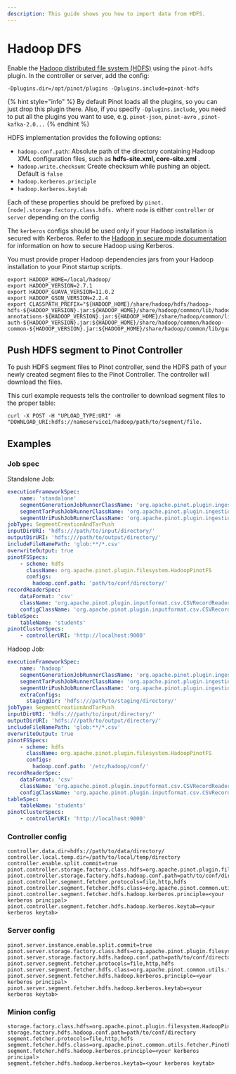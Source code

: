 ```yaml
---
description: This guide shows you how to import data from HDFS.
---
```


# Hadoop DFS

Enable the [Hadoop distributed file system (HDFS)](https://hadoop.apache.org/) using the `pinot-hdfs` plugin. In the controller or server, add the config:

```
-Dplugins.dir=/opt/pinot/plugins -Dplugins.include=pinot-hdfs
```

{% hint style="info" %}
By default Pinot loads all the plugins, so you can just drop this plugin there. Also, if you specify `-Dplugins.include`, you need to put all the plugins you want to use, e.g. `pinot-json`, `pinot-avro` , `pinot-kafka-2.0...`
{% endhint %}

HDFS implementation provides the following options:

* `hadoop.conf.path`: Absolute path of the directory containing Hadoop XML configuration files, such as **hdfs-site.xml, core-site.xml** .
* `hadoop.write.checksum`: Create checksum while pushing an object. Default is `false`
* `hadoop.kerberos.principle`
* `hadoop.kerberos.keytab`

Each of these properties should be prefixed by `pinot.[node].storage.factory.class.hdfs.` where `node` is either `controller` or `server` depending on the config

The `kerberos` configs should be used only if your Hadoop installation is secured with Kerberos. Refer to the [Hadoop in secure mode documentation](https://hadoop.apache.org/docs/stable/hadoop-project-dist/hadoop-common/SecureMode.html) for information on how to secure Hadoop using Kerberos.

You must provide proper Hadoop dependencies jars from your Hadoop installation to your Pinot startup scripts.

```
export HADOOP_HOME=/local/hadoop/
export HADOOP_VERSION=2.7.1
export HADOOP_GUAVA_VERSION=11.0.2
export HADOOP_GSON_VERSION=2.2.4
export CLASSPATH_PREFIX="${HADOOP_HOME}/share/hadoop/hdfs/hadoop-hdfs-${HADOOP_VERSION}.jar:${HADOOP_HOME}/share/hadoop/common/lib/hadoop-annotations-${HADOOP_VERSION}.jar:${HADOOP_HOME}/share/hadoop/common/lib/hadoop-auth-${HADOOP_VERSION}.jar:${HADOOP_HOME}/share/hadoop/common/hadoop-common-${HADOOP_VERSION}.jar:${HADOOP_HOME}/share/hadoop/common/lib/guava-${HADOOP_GUAVA_VERSION}.jar:${HADOOP_HOME}/share/hadoop/common/lib/gson-${HADOOP_GSON_VERSION}.jar"
```

## Push HDFS segment to Pinot Controller

To push HDFS segment files to Pinot controller, send the HDFS path of your newly created segment files to the Pinot Controller. The controller will download the files.

This curl example requests tells the controller to download segment files to the proper table:

```
curl -X POST -H "UPLOAD_TYPE:URI" -H "DOWNLOAD_URI:hdfs://nameservice1/hadoop/path/to/segment/file.
```

## Examples

### Job spec

Standalone Job:

```yaml
executionFrameworkSpec:
    name: 'standalone'
    segmentGenerationJobRunnerClassName: 'org.apache.pinot.plugin.ingestion.batch.standalone.SegmentGenerationJobRunner'
    segmentTarPushJobRunnerClassName: 'org.apache.pinot.plugin.ingestion.batch.standalone.SegmentTarPushJobRunner'
    segmentUriPushJobRunnerClassName: 'org.apache.pinot.plugin.ingestion.batch.standalone.SegmentUriPushJobRunner'
jobType: SegmentCreationAndTarPush
inputDirURI: 'hdfs:///path/to/input/directory/'
outputDirURI: 'hdfs:///path/to/output/directory/'
includeFileNamePath: 'glob:**/*.csv'
overwriteOutput: true
pinotFSSpecs:
    - scheme: hdfs
      className: org.apache.pinot.plugin.filesystem.HadoopPinotFS
      configs:
        hadoop.conf.path: 'path/to/conf/directory/' 
recordReaderSpec:
    dataFormat: 'csv'
    className: 'org.apache.pinot.plugin.inputformat.csv.CSVRecordReader'
    configClassName: 'org.apache.pinot.plugin.inputformat.csv.CSVRecordReaderConfig'
tableSpec:
    tableName: 'students'
pinotClusterSpecs:
    - controllerURI: 'http://localhost:9000'
```

Hadoop Job:

```yaml
executionFrameworkSpec:
    name: 'hadoop'
    segmentGenerationJobRunnerClassName: 'org.apache.pinot.plugin.ingestion.batch.hadoop.HadoopSegmentGenerationJobRunner'
    segmentTarPushJobRunnerClassName: 'org.apache.pinot.plugin.ingestion.batch.hadoop.HadoopSegmentTarPushJobRunner'
    segmentUriPushJobRunnerClassName: 'org.apache.pinot.plugin.ingestion.batch.hadoop.HadoopSegmentUriPushJobRunner'
    extraConfigs:
      stagingDir: 'hdfs:///path/to/staging/directory/'
jobType: SegmentCreationAndTarPush
inputDirURI: 'hdfs:///path/to/input/directory/'
outputDirURI: 'hdfs:///path/to/output/directory/'
includeFileNamePath: 'glob:**/*.csv'
overwriteOutput: true
pinotFSSpecs:
    - scheme: hdfs
      className: org.apache.pinot.plugin.filesystem.HadoopPinotFS
      configs:
        hadoop.conf.path: '/etc/hadoop/conf/' 
recordReaderSpec:
    dataFormat: 'csv'
    className: 'org.apache.pinot.plugin.inputformat.csv.CSVRecordReader'
    configClassName: 'org.apache.pinot.plugin.inputformat.csv.CSVRecordReaderConfig'
tableSpec:
    tableName: 'students'
pinotClusterSpecs:
    - controllerURI: 'http://localhost:9000'
```

### Controller config

```
controller.data.dir=hdfs://path/to/data/directory/
controller.local.temp.dir=/path/to/local/temp/directory
controller.enable.split.commit=true
pinot.controller.storage.factory.class.hdfs=org.apache.pinot.plugin.filesystem.HadoopPinotFS
pinot.controller.storage.factory.hdfs.hadoop.conf.path=path/to/conf/directory/
pinot.controller.segment.fetcher.protocols=file,http,hdfs
pinot.controller.segment.fetcher.hdfs.class=org.apache.pinot.common.utils.fetcher.PinotFSSegmentFetcher
pinot.controller.segment.fetcher.hdfs.hadoop.kerberos.principle=<your kerberos principal>
pinot.controller.segment.fetcher.hdfs.hadoop.kerberos.keytab=<your kerberos keytab>
```

### Server config

```
pinot.server.instance.enable.split.commit=true
pinot.server.storage.factory.class.hdfs=org.apache.pinot.plugin.filesystem.HadoopPinotFS
pinot.server.storage.factory.hdfs.hadoop.conf.path=path/to/conf/directory/
pinot.server.segment.fetcher.protocols=file,http,hdfs
pinot.server.segment.fetcher.hdfs.class=org.apache.pinot.common.utils.fetcher.PinotFSSegmentFetcher
pinot.server.segment.fetcher.hdfs.hadoop.kerberos.principle=<your kerberos principal>
pinot.server.segment.fetcher.hdfs.hadoop.kerberos.keytab=<your kerberos keytab>
```

### Minion config

```
storage.factory.class.hdfs=org.apache.pinot.plugin.filesystem.HadoopPinotFS
storage.factory.hdfs.hadoop.conf.path=path/to/conf/directory
segment.fetcher.protocols=file,http,hdfs
segment.fetcher.hdfs.class=org.apache.pinot.common.utils.fetcher.PinotFSSegmentFetcher
segment.fetcher.hdfs.hadoop.kerberos.principle=<your kerberos principal>
segment.fetcher.hdfs.hadoop.kerberos.keytab=<your kerberos keytab>
```
